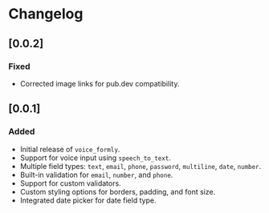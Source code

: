 # Changelog

## [0.0.2] 

### Fixed
- Corrected image links for pub.dev compatibility.

## [0.0.1] 
 

### Added
- Initial release of `voice_formly`.
- Support for voice input using `speech_to_text`.
- Multiple field types: `text`, `email`, `phone`, `password`, `multiline`, `date`, `number`.
- Built-in validation for `email`, `number`, and `phone`.
- Support for custom validators.
- Custom styling options for borders, padding, and font size.
- Integrated date picker for date field type.



